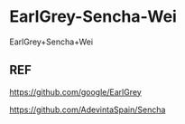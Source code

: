 # EarlGrey-Sencha-Wei
EarlGrey+Sencha+Wei

## REF
https://github.com/google/EarlGrey

https://github.com/AdevintaSpain/Sencha
